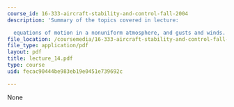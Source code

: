```yaml
---
course_id: 16-333-aircraft-stability-and-control-fall-2004
description: 'Summary of the topics covered in lecture:

  equations of motion in a nonuniform atmosphere, and gusts and winds.'
file_location: /coursemedia/16-333-aircraft-stability-and-control-fall-2004/fecac90444be983eb19e0451e739692c_lecture_14.pdf
file_type: application/pdf
layout: pdf
title: lecture_14.pdf
type: course
uid: fecac90444be983eb19e0451e739692c

---
```

None